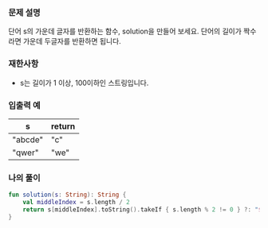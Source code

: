 ### **문제 설명**

단어 s의 가운데 글자를 반환하는 함수, solution을 만들어 보세요. 단어의 길이가 짝수라면 가운데 두글자를 반환하면 됩니다.

### 재한사항

- s는 길이가 1 이상, 100이하인 스트링입니다.

### 입출력 예

| s | return |
| --- | --- |
| "abcde" | "c" |
| "qwer" | "we" |

### 나의 풀이

```kotlin
fun solution(s: String): String {
    val middleIndex = s.length / 2
    return s[middleIndex].toString().takeIf { s.length % 2 != 0 } ?: "${s[middleIndex-1]}${s[middleIndex]}"
}
```
